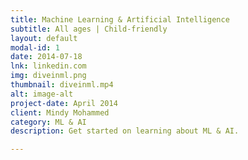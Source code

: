 ```yaml
---
title: Machine Learning & Artificial Intelligence
subtitle: All ages | Child-friendly 
layout: default
modal-id: 1
date: 2014-07-18
lnk: linkedin.com
img: diveinml.png
thumbnail: diveinml.mp4
alt: image-alt
project-date: April 2014
client: Mindy Mohammed
category: ML & AI
description: Get started on learning about ML & AI. 

---
```

